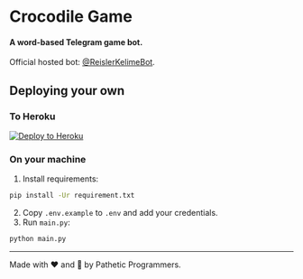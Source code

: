 # Crocodile Game

#### A word-based Telegram game bot.

Official hosted bot: [@ReislerKelimeBot](https://t.me/ReislerKelimeBot).

## Deploying your own

### To Heroku

[![Deploy to Heroku](https://www.herokucdn.com/deploy/button.svg)](https://heroku.com/deploy?template=https://github.com/ReislerSupport/KEL-MEMBOT)

### On your machine

1. Install requirements:

```bash
pip install -Ur requirement.txt
```

2. Copy `.env.example` to `.env` and add your credentials.
3. Run `main.py`:

```bash
python main.py
```

---

Made with ❤️ and 🐍 by Pathetic Programmers.
